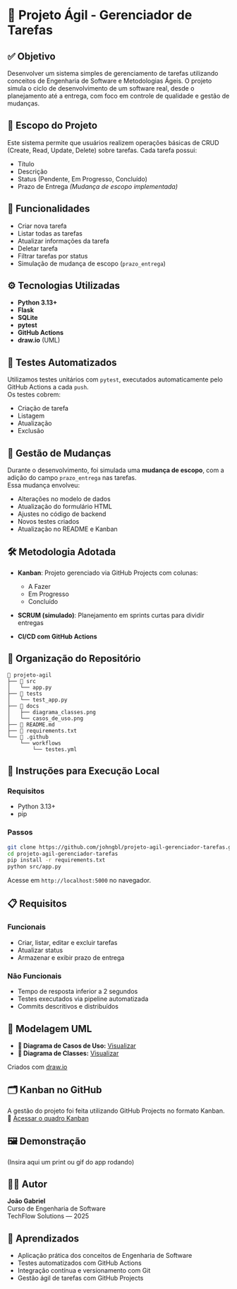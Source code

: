 # 📌 Projeto Ágil - Gerenciador de Tarefas

## ✅ Objetivo

Desenvolver um sistema simples de gerenciamento de tarefas utilizando conceitos de Engenharia de Software e Metodologias Ágeis. O projeto simula o ciclo de desenvolvimento de um software real, desde o planejamento até a entrega, com foco em controle de qualidade e gestão de mudanças.

## 🧠 Escopo do Projeto

Este sistema permite que usuários realizem operações básicas de CRUD (Create, Read, Update, Delete) sobre tarefas. Cada tarefa possui:
- Título
- Descrição
- Status (Pendente, Em Progresso, Concluído)
- Prazo de Entrega *(Mudança de escopo implementada)*

## 🚀 Funcionalidades

- Criar nova tarefa
- Listar todas as tarefas
- Atualizar informações da tarefa
- Deletar tarefa
- Filtrar tarefas por status
- Simulação de mudança de escopo (`prazo_entrega`)

## ⚙️ Tecnologias Utilizadas

- **Python 3.13+**
- **Flask**
- **SQLite**
- **pytest**
- **GitHub Actions**
- **draw.io** (UML)

## 🧪 Testes Automatizados

Utilizamos testes unitários com `pytest`, executados automaticamente pelo GitHub Actions a cada `push`.  
Os testes cobrem:
- Criação de tarefa
- Listagem
- Atualização
- Exclusão

## 🔄 Gestão de Mudanças

Durante o desenvolvimento, foi simulada uma **mudança de escopo**, com a adição do campo `prazo_entrega` nas tarefas.  
Essa mudança envolveu:
- Alterações no modelo de dados
- Atualização do formulário HTML
- Ajustes no código de backend
- Novos testes criados
- Atualização no README e Kanban

## 🛠️ Metodologia Adotada

- **Kanban**: Projeto gerenciado via GitHub Projects com colunas:
  - A Fazer
  - Em Progresso
  - Concluído

- **SCRUM (simulado)**: Planejamento em sprints curtas para dividir entregas
- **CI/CD com GitHub Actions**

## 📁 Organização do Repositório

```
📁 projeto-agil
├── 📁 src
│   └── app.py
├── 📁 tests
│   └── test_app.py
├── 📁 docs
│   ├── diagrama_classes.png
│   └── casos_de_uso.png
├── 📄 README.md
├── 📄 requirements.txt
└── 📄 .github
    └── workflows
        └── testes.yml
```

## 🧾 Instruções para Execução Local

### Requisitos
- Python 3.13+
- pip

### Passos

```bash
git clone https://github.com/johngbl/projeto-agil-gerenciador-tarefas.git
cd projeto-agil-gerenciador-tarefas
pip install -r requirements.txt
python src/app.py
```

Acesse em `http://localhost:5000` no navegador.

## 📋 Requisitos

### Funcionais
- Criar, listar, editar e excluir tarefas
- Atualizar status
- Armazenar e exibir prazo de entrega

### Não Funcionais
- Tempo de resposta inferior a 2 segundos
- Testes executados via pipeline automatizada
- Commits descritivos e distribuídos

## 🧱 Modelagem UML

- **🔗 Diagrama de Casos de Uso:** [Visualizar](docs/casos_de_uso.png)
- **🔗 Diagrama de Classes:** [Visualizar](docs/diagrama_classes.png)

Criados com [draw.io](https://draw.io)

## 🗂️ Kanban no GitHub

A gestão do projeto foi feita utilizando GitHub Projects no formato Kanban.  
🔗 [Acessar o quadro Kanban]([https://github.com/johngbl/projeto-agil-gerenciador-tarefas/projects/1](https://github.com/users/johngbl/projects/3))

## 🖼️ Demonstração

(Insira aqui um print ou gif do app rodando)

## 👨‍💻 Autor

**João Gabriel**  
Curso de Engenharia de Software  
TechFlow Solutions — 2025

## 🧠 Aprendizados

- Aplicação prática dos conceitos de Engenharia de Software
- Testes automatizados com GitHub Actions
- Integração contínua e versionamento com Git
- Gestão ágil de tarefas com GitHub Projects
